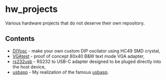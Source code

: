 # hw_projects

Various hardware projects that do not deserve their own repository.

## Contents

- [DIYosc](DIYosc) - make your own custom DIP oscilator using HC49 SMD crystal,
- [VGAtest](VGAtest) - proof of concept 80x40 B&W text mode VGA adapter,
- [rs232usb](rs232usb) - RS232 to USB-C adapter designed to be pluged directly into the host device,
- [usbasp](usbasp) - My realization of the famous [usbasp](https://www.fischl.de/usbasp/).
